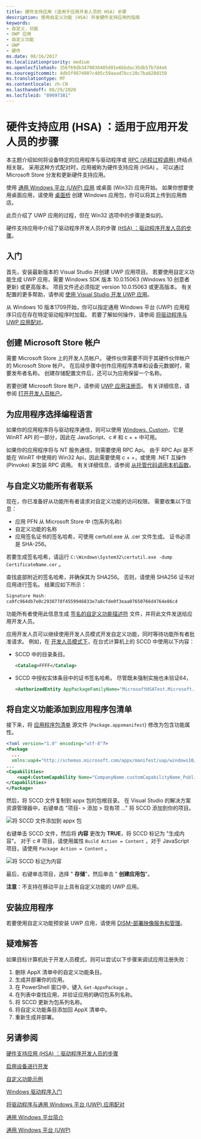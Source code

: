 ```yaml
---
title: 硬件支持应用 (适用于应用开发人员的 HSA) 步骤
description: 使用自定义功能 (HSA) 开发硬件支持应用的指南
keywords:
- 自定义，功能
- UWP 应用
- 自定义功能
- UWP
- 硬件
ms.date: 08/16/2017
ms.localizationpriority: medium
ms.openlocfilehash: 356f69db3478036405d01e6bbdac35db57b7d4e6
ms.sourcegitcommit: 4db5f9874907c405c59aaad7bcc28c7ba8280150
ms.translationtype: MT
ms.contentlocale: zh-CN
ms.lasthandoff: 08/29/2020
ms.locfileid: "89097381"
---
```

# <a name="hardware-support-app-hsa-steps-for-app-developers"></a>硬件支持应用 (HSA) ：适用于应用开发人员的步骤

本主题介绍如何将设备特定的应用程序与驱动程序或 [RPC (远程过程调用) ](/windows/desktop/Rpc/rpc-start-page) 终结点相关联。  采用这种方式配对时，应用被称为硬件支持应用 (HSA) 。  可以通过 Microsoft Store 分发和更新硬件支持应用。

使用 [通用 Windows 平台 (UWP) 应用](/windows/uwp/get-started/universal-application-platform-guide) 或桌面 (Win32) 应用开始。  如果你想要使用桌面应用，请使用 [桌面桥](/windows/uwp/porting/desktop-to-uwp-root) 创建 Windows 应用包，你可以将其上传到应用商店。

此页介绍了 UWP 应用的过程，但在 Win32 选项中的步骤是类似的。

硬件支持应用中介绍了驱动程序开发人员的步骤 [ (HSA) ：驱动程序开发人员的步骤](hardware-support-app--hsa--steps-for-driver-developers.md)。

## <a name="getting-started"></a>入门

首先，安装最新版本的 Visual Studio 并创建 UWP 应用项目。  若要使用自定义功能生成 UWP 应用，需要 Windows SDK 版本 10.0.15063 (Windows 10 创意者更新) 或更高版本。 项目文件还必须指定 version 10.0.15063 或更高版本。 有关配置的更多帮助，请参阅 [使用 Visual Studio 开发 UWP 应用](/windows/uwp/develop/)。

从 Windows 10 版本1709开始，你可以指定通用 Windows 平台 (UWP) 应用程序只应在存在特定驱动程序时加载。  若要了解如何操作，请参阅 [将驱动程序与 UWP 应用配对](../install/pairing-app-and-driver-versions.md)。

## <a name="create-a-microsoft-store-account"></a>创建 Microsoft Store 帐户

需要 Microsoft Store 上的开发人员帐户。 硬件伙伴需要不同于其硬件伙伴帐户的 Microsoft Store 帐户。 在后续步骤中创作应用程序清单和设备元数据时，需要发布者名称。 创建存储配置文件后，还可以为应用保留一个名称。

若要创建 Microsoft Store 帐户，请参阅 [UWP 应用注册页](https://go.microsoft.com/fwlink/p/?LinkId=302197)。 有关详细信息，请参阅 [打开开发人员帐户](/windows/uwp/publish/opening-a-developer-account)。

## <a name="choosing-a-programming-language-for-the-app"></a>为应用程序选择编程语言

如果你的应用程序将与驱动程序通信，则可以使用 [Windows. Custom](/uwp/api/windows.devices.custom)，它是 WinRT API 的一部分，因此在 JavaScript、c # 和 c + + 中可用。

如果你的应用程序将与 NT 服务通信，则需要使用 RPC Api。  由于 RPC Api 是不能在 WinRT 中使用的 Win32 Api，因此需要使用 c + +，或使用 .NET 互操作 (PInvoke) 来包装 RPC 调用。  有关详细信息，请参阅 [从托管代码调用本机函数](/cpp/dotnet/calling-native-functions-from-managed-code)。

## <a name="contact-the-custom-capability-owner"></a>与自定义功能所有者联系

现在，你已准备好从功能所有者请求对自定义功能的访问权限。  需要收集以下信息：

- 应用 PFN 从 Microsoft Store 中 (包系列名称) 
- 自定义功能的名称
- 应用签名证书的签名哈希，可使用 certutil.exe 从 .cer 文件生成。 证书必须是 SHA-256。

若要生成签名哈希，请运行 `C:\Windows\System32\certutil.exe -dump CertificateName.cer` 。

查找底部附近的签名哈希，并确保其为 SHA256。  否则，请使用 SHA256 证书对应用进行签名。  结果应如下所示：

```cpp
Signature Hash:
ca9fc964db7e0c2938778f4559946833e7a8cfde0f3eaa07650766d4764e86c4
```

功能所有者使用此信息生成 [签名的自定义功能描述符](hardware-support-app--hsa--steps-for-driver-developers.md#sccd-xml-schema) 文件，并将此文件发送给应用开发人员。

应用开发人员可以继续使用开发人员模式开发自定义功能，同时等待功能所有者批准请求。 例如，在 [开发人员模式下](/windows/uwp/get-started/enable-your-device-for-development)，在台式计算机上的 SCCD 中使用以下内容：

- SCCD 中的目录条目。

    ```xml
    <Catalog>FFFF</Catalog>
    ```

- SCCD 中授权实体条目中的证书签名哈希。 尽管既未强制实施也未验证64，

    ```xml
    <AuthorizedEntity AppPackageFamilyName="MicrosoftHSATest.Microsoft.SDKSamples.Hsa.CPP_q536wpkpf5cy2" CertificateSignatureHash="ca9fc964db7e0c2938778f4559946833e7a8cfde0f3eaa07650766d4764e86c4"></AuthorizedEntity>
    ```

## <a name="add-a-custom-capability-to-the-app-package-manifest"></a>将自定义功能添加到应用程序包清单

接下来，将 [应用程序包清单](/uwp/schemas/appxpackage/appx-package-manifest) 源文件 (`Package.appxmanifest`) 修改为包含功能属性。

```xml
<?xml version="1.0" encoding="utf-8"?>
<Package
  ...
  xmlns:uap4="http://schemas.microsoft.com/appx/manifest/uap/windows10/4">
...
<Capabilities>
    <uap4:CustomCapability Name="CompanyName.customCapabilityName_PublisherID"/>
</Capabilities>
</Package>
```

然后，将 SCCD 文件复制到 appx 包的包根目录。 在 Visual Studio 的解决方案资源管理器中，右键单击 "项目- &gt; 添加 &gt; 现有项 ..." 将 SCCD 添加到你的项目。

![将 SCCD 文件添加到 appx 包](images/addSCCDToAppx.png)

右键单击 SCCD 文件，然后将 **内容** 更改为 **TRUE**，将 SCCD 标记为 "生成内容"。  对于 c # 项目，请使用属性 `Build Action = Content` ，对于 JavaScript 项目，请使用 `Package Action = Content` 。

![将 SCCD 标记为内容](images/markSCCDAsContent.png)

最后，右键单击项目，选择 " **存储**"，然后单击 " **创建应用包**"。

**注意**：不支持在移动平台上具有自定义功能的 UWP 应用。

## <a name="install-the-app"></a>安装应用程序

若要使用自定义功能预安装 UWP 应用，请使用 [DISM-部署映像服务和管理](/windows-hardware/manufacture/desktop/dism---deployment-image-servicing-and-management-technical-reference-for-windows)。

## <a name="troubleshooting"></a>疑难解答

如果目标计算机处于开发人员模式，则可以尝试以下步骤来调试应用注册失败：

1. 删除 AppX 清单中的自定义功能条目。
2. 生成并部署你的应用。
3. 在 PowerShell 窗口中，键入 `Get-AppxPackage` 。
4. 在列表中查找应用，并验证应用的确切包系列名称。
5. 将 SCCD 更新为包系列名称。
6. 将自定义功能条目添加回 AppX 清单中。
7. 重新生成并部署。

## <a name="see-also"></a>另请参阅

[硬件支持应用 (HSA) ：驱动程序开发人员的步骤](hardware-support-app--hsa--steps-for-driver-developers.md)

[启用设备进行开发](/windows/uwp/get-started/enable-your-device-for-development)

[自定义功能示例](https://github.com/Microsoft/Windows-universal-samples/tree/master/Samples/CustomCapability)

[Windows 驱动程序入门](../develop/getting-started-with-windows-drivers.md)

[将驱动程序与通用 Windows 平台 (UWP) 应用配对](../install/pairing-app-and-driver-versions.md)

[通用 Windows 平台简介](/windows/uwp/get-started/universal-application-platform-guide)

[通用 Windows 平台 (UWP)](/windows/uwp/design/basics/design-and-ui-intro)